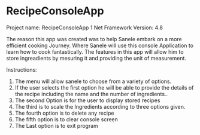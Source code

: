 # RecipeConsoleApp
Project name: RecipeConsoleApp 1 
Net Framework Version: 4.8

The reason this app was created was to help Sanele embark on a more efficient cooking Journey.
Where Sanele will use this console Application to learn how to cook fantastically.
The features in this app will allow him to store ingreadients by mesuring it and providing the unit of measurement.

Instructions: 

1. The menu will allow sanele to choose from a variety of options.
2. If the user selects the first option he will be able to provide the details of the recipe including the name and the number of ingredients..
3. The second Option is for the user to display stored recipes
4. The third is to scale the Ingredients according to three options given.
5. The fourth option is to delete any recipe
6. The fifth option is to clear console screen
7. The Last option is to exit program


